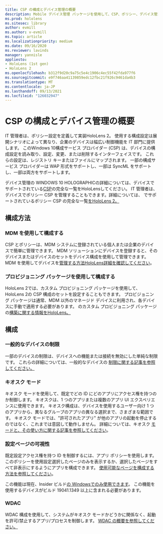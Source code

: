```yaml
---
title: CSP の構成とデバイス管理の概要
description: Mobile デバイス管理 パッケージを使用して、CSP、ポリシー、デバイス管理を構成する方法について説明します。
ms.prod: hololens
ms.sitesec: library
author: evmill
ms.author: v-evmill
ms.topic: article
ms.localizationpriority: medium
ms.date: 09/16/2020
ms.reviewer: lavinds
manager: yannisle
appliesto:
- HoloLens (1st gen)
- HoloLens 2
ms.openlocfilehash: b312f9d20c9a75c5e4c1906c4ec55f42fda977f6
ms.sourcegitcommit: e9f746aa41139859edc12fbc21f926c9461da4b3
ms.translationtype: MT
ms.contentlocale: ja-JP
ms.lasthandoff: 09/13/2021
ms.locfileid: "126032947"
---
```

# <a name="configure-csps-and-device-management-overview"></a>CSP の構成とデバイス管理の概要

IT 管理者は、ポリシー設定を定義して実装HoloLens 2。 使用する構成設定は展開シナリオによって異なり、企業のデバイスは幅広い制御機能を IT 部門に提供します。 このWindows 10構成サービス プロバイダー (CSP) は、デバイスの構成設定を読み取り、設定、変更、または削除するインターフェイスです。 これらの設定は、レジストリ キーまたはファイルにマップされます。 一部の構成サービス プロバイダーは WAP 形式をサポートし、一部は SyncML をサポートし、一部は両方をサポートします。

デバイス管理の WINDOWS 10 HOLOGRAPHICの詳細については、デバイスでサポートされている[CSP](/windows/client-management/mdm/configuration-service-provider-reference#hololens)の完全な一覧をHoloLensしてください。
IT 管理者は、デバイスでポリシー CSP を管理することもできます。詳細については、 でサポートされているポリシー CSP の完全な一覧[をHoloLens 2。](/windows/client-management/mdm/policy-csps-supported-by-hololens2)

## <a name="configuration-methods"></a>構成方法

### <a name="configure-with-mdm"></a>MDM を使用して構成する

CSP とポリシーは、MDM システムに登録されている個人または企業のデバイスで簡単に管理できます。 MDM ソリューションにデバイスを登録すると、そのデバイスまたはデバイスのセットをデバイス構成を使用して管理できます。 MDM を使用してデバイスを[管理する方法HoloLens詳細を確認してください](hololens-mdm-configure.md)。

### <a name="configure-with-provisioning-packages"></a>プロビジョニング パッケージを使用して構成する

HoloLens 2では、カスタム プロビジョニング パッケージを使用して、HoloLens 2の CSP 構成のセットを設定することもできます。 プロビジョニング パッケージは通常、MDM 以外のマネージド デバイスに利用され、各デバイスに手動で適用する必要があります。 のカスタム プロビジョニング パッケージの[構築に関する情報をHoloLens。](hololens-provisioning.md)

## <a name="configurations"></a>構成

### <a name="common-device-restrictions"></a>一般的なデバイスの制限

一部のデバイスの制限は、デバイスへの機能または接続を無効にした単純な制限です。 これらの詳細については、一般的なデバイスの [制限に関する記事を参照してください。](hololens-common-device-restrictions.md)

### <a name="kiosk-modes"></a>キオスク モード

キオスク モードを使用して、既定でどの ID にどのアプリにアクセス権を持つのか制御します。 キオスクは、1 つのアプリまたは複数のアプリ UI エクスペリエンスに使用できます。 キオスク構成は、デバイスを使用するユーザー向け 1 つのアプリから、異なるグループのアプリの異なる選択まで、さまざまな範囲です。 キオスク モードでは、"許可されたアプリ" が他のアプリの起動を停止するのではなく、これまでは意図して動作しません。 詳細については、キオスク [モードと、その使い方に関する記事を参照してください](hololens-kiosk.md)。

### <a name="settings-page-visibility"></a>設定ページの可視性

既定設定アクセス権を持つ ID を制御するには、アプリ ポリシーを使用します。 このポリシーを使用設定選択したページのみを表示するか、選択したページをすべて非表示にするようにアプリを構成できます。 [使用可能なページを構成する方法を参照してください](settings-uri-list.md)。

この機能は現在、Insider ビルド[の Windowsでのみ使用できます](hololens-insider.md)。 この機能を使用するデバイスがビルド 19041.1349 以上に含まれる必要があります。

### <a name="wdac"></a>WDAC

WDAC 構成を使用して、システムがキオスク モードかどうかに関係なく、起動を許可/禁止するアプリ/プロセスを制御します。
[WDAC の概要を参照してください。](windows-defender-application-control-wdac.md)
